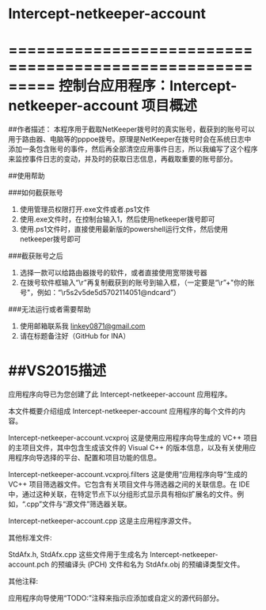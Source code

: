 # Intercept-netkeeper-account
=========================================================
    控制台应用程序：Intercept-netkeeper-account 项目概述
=========================================================
##作者描述：
本程序用于截取NetKeeper拨号时的真实账号，截获到的账号可以用于路由器、电脑等的pppoe拨号。原理是NetKeeper在拨号时会在系统日志中添加一条包含账号的事件，然后再全部清空应用事件日志，所以我编写了这个程序来监控事件日志的变动，并及时的获取日志信息，再截取重要的账号部分。

##使用帮助

###如何截获账号
1. 使用管理员权限打开.exe文件或者.ps1文件
2. 使用.exe文件时，在控制台输入1，然后使用netkeeper拨号即可
3. 使用.ps1文件时，直接使用最新版的powershell运行文件，然后使用netkeeper拨号即可

###截获账号之后
1. 选择一款可以给路由器拨号的软件，或者直接使用宽带拨号器
2. 在拨号软件框输入“\r”再复制截获到的账号到输入框，（一定要是“\r”+"你的账号"，例如：“\r5s2v5de5d5702114051@ndcard”）

###无法运行或者需要帮助
1. 使用邮箱联系我 linkey0871@gmail.com
2. 请在标题备注好（GitHub for INA）


##VS2015描述
===============
应用程序向导已为您创建了此 Intercept-netkeeper-account 应用程序。

本文件概要介绍组成 Intercept-netkeeper-account 应用程序的每个文件的内容。


Intercept-netkeeper-account.vcxproj
    这是使用应用程序向导生成的 VC++ 项目的主项目文件，其中包含生成该文件的 Visual C++ 的版本信息，以及有关使用应用程序向导选择的平台、配置和项目功能的信息。

Intercept-netkeeper-account.vcxproj.filters
    这是使用“应用程序向导”生成的 VC++ 项目筛选器文件。它包含有关项目文件与筛选器之间的关联信息。在 IDE 中，通过这种关联，在特定节点下以分组形式显示具有相似扩展名的文件。例如，“.cpp”文件与“源文件”筛选器关联。

Intercept-netkeeper-account.cpp
    这是主应用程序源文件。


其他标准文件:

StdAfx.h, StdAfx.cpp
    这些文件用于生成名为 Intercept-netkeeper-account.pch 的预编译头 (PCH) 文件和名为 StdAfx.obj 的预编译类型文件。

其他注释:

应用程序向导使用“TODO:”注释来指示应添加或自定义的源代码部分。
